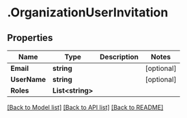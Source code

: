 # .OrganizationUserInvitation
## Properties

Name | Type | Description | Notes
------------ | ------------- | ------------- | -------------
**Email** | **string** |  | [optional] 
**UserName** | **string** |  | [optional] 
**Roles** | **List&lt;string&gt;** |  | 

[[Back to Model list]](../README.md#documentation-for-models) [[Back to API list]](../README.md#documentation-for-api-endpoints) [[Back to README]](../README.md)

